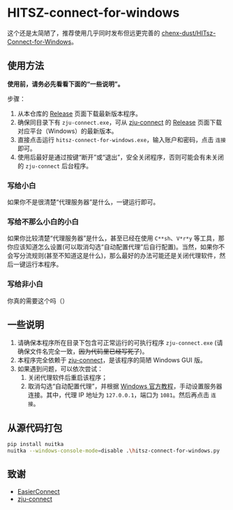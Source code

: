 # HITSZ-connect-for-windows

这个还是太简陋了，推荐使用几乎同时发布但远更完善的 [chenx-dust/HITsz-Connect-for-Windows](https://github.com/chenx-dust/HITsz-Connect-for-Windows)。

## 使用方法

**使用前，请务必先看看下面的“一些说明”。**

步骤：

1. 从本仓库的 [Release](https://github.com/Co-ding-Man/hitsz-connect-for-windows/releases) 页面下载最新版本程序。
2. 确保同目录下有 ``zju-connect.exe``，可从 [zju-connect](https://github.com/Mythologyli/zju-connect) 的 [Release](https://github.com/mythologyli/zju-connect/releases) 页面下载对应平台（Windows）的最新版本。
3. 直接点击运行 ``hitsz-connect-for-windows.exe``，输入账户和密码，点击 ``连接`` 即可。
4. 使用后最好是通过按键“断开”或“退出”，安全关闭程序，否则可能会有未关闭的 ``zju-connect`` 后台程序。

### 写给小白

如果你不是很清楚“代理服务器”是什么，一键运行即可。

### 写给不那么小白的小白

如果你比较清楚“代理服务器”是什么，甚至已经在使用 ``C**sh``、``V*r*y`` 等工具，那你应该知道怎么设置(可以取消勾选“自动配置代理”后自行配置)。当然，如果你不会写分流规则(甚至不知道这是什么)，那么最好的办法可能还是关闭代理软件，然后一键运行本程序。

### 写给非小白

你真的需要这个吗（）

## 一些说明

1. 请确保本程序所在目录下包含可正常运行的可执行程序 ``zju-connect.exe`` (请确保文件名完全一致，~~因为代码里已经写死了~~)。
2. 本程序完全依赖于 [zju-connect](https://github.com/Mythologyli/zju-connect)，是该程序的简陋 Windows GUI 版。
3. 如果遇到问题，可以依次尝试：
   1. 关闭代理软件后重启该程序；
   2. 取消勾选“自动配置代理”，并根据 [Windows 官方教程](https://prod.support.services.microsoft.com/zh-cn/windows/%E5%9C%A8-windows-%E4%B8%AD%E4%BD%BF%E7%94%A8%E4%BB%A3%E7%90%86%E6%9C%8D%E5%8A%A1%E5%99%A8-03096c53-0554-4ffe-b6ab-8b1deee8dae1)，手动设置服务器连接。其中，代理 IP 地址为 ``127.0.0.1``，端口为 ``1081``。然后再点击 ``连接``。

## 从源代码打包

```Bash
pip install nuitka
nuitka --windows-console-mode=disable .\hitsz-connect-for-windows.py
```

## 致谢

+ [EasierConnect](https://github.com/lyc8503/EasierConnect)
+ [zju-connect](https://github.com/Mythologyli/zju-connect)
